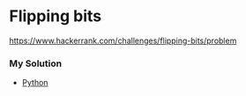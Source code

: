 # Flipping bits

https://www.hackerrank.com/challenges/flipping-bits/problem

### My Solution

- [Python](flipping-bits.py)